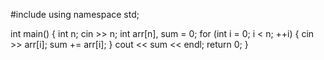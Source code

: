 #include <iostream>
using namespace std;

int main() {
    int n;
    cin >> n;
    int arr[n], sum = 0;
    for (int i = 0; i < n; ++i) {
        cin >> arr[i];
        sum += arr[i];
    }
    cout << sum << endl;
    return 0;
}
